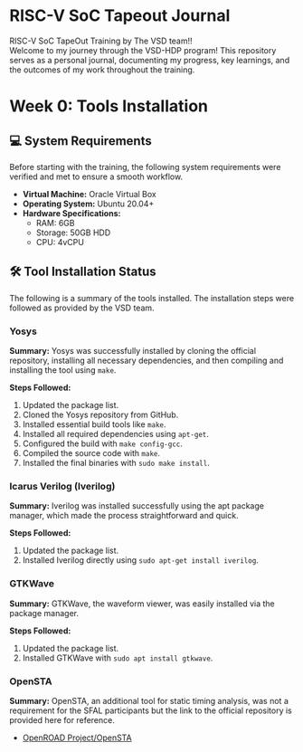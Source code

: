 # RISC-V SoC Tapeout Journal
RISC-V SoC TapeOut Training by The VSD team!!
<br> 
Welcome to my journey through the VSD-HDP program! This repository serves as a personal journal, documenting my progress, key learnings, and the outcomes of my work throughout the training.

# Week 0: Tools Installation

## :computer: System Requirements

Before starting with the training, the following system requirements were verified and met to ensure a smooth workflow.

- **Virtual Machine:** Oracle Virtual Box
- **Operating System:** Ubuntu 20.04+
- **Hardware Specifications:**
  - RAM: 6GB
  - Storage: 50GB HDD
  - CPU: 4vCPU

## :hammer_and_wrench: Tool Installation Status

The following is a summary of the tools installed. The installation steps were followed as provided by the VSD team.

### Yosys

**Summary:** Yosys was successfully installed by cloning the official repository, installing all necessary dependencies, and then compiling and installing the tool using `make`.

**Steps Followed:**
1. Updated the package list.
2. Cloned the Yosys repository from GitHub.
3. Installed essential build tools like `make`.
4. Installed all required dependencies using `apt-get`.
5. Configured the build with `make config-gcc`.
6. Compiled the source code with `make`.
7. Installed the final binaries with `sudo make install`.

### Icarus Verilog (Iverilog)

**Summary:** Iverilog was installed successfully using the apt package manager, which made the process straightforward and quick.

**Steps Followed:**
1. Updated the package list.
2. Installed Iverilog directly using `sudo apt-get install iverilog`.

### GTKWave

**Summary:** GTKWave, the waveform viewer, was easily installed via the package manager.

**Steps Followed:**
1. Updated the package list.
2. Installed GTKWave with `sudo apt install gtkwave`.

### OpenSTA

**Summary:** OpenSTA, an additional tool for static timing analysis, was not a requirement for the SFAL participants but the link to the official repository is provided here for reference.

- [OpenROAD Project/OpenSTA](https://github.com/The-OpenROAD-Project/OpenSTA)
